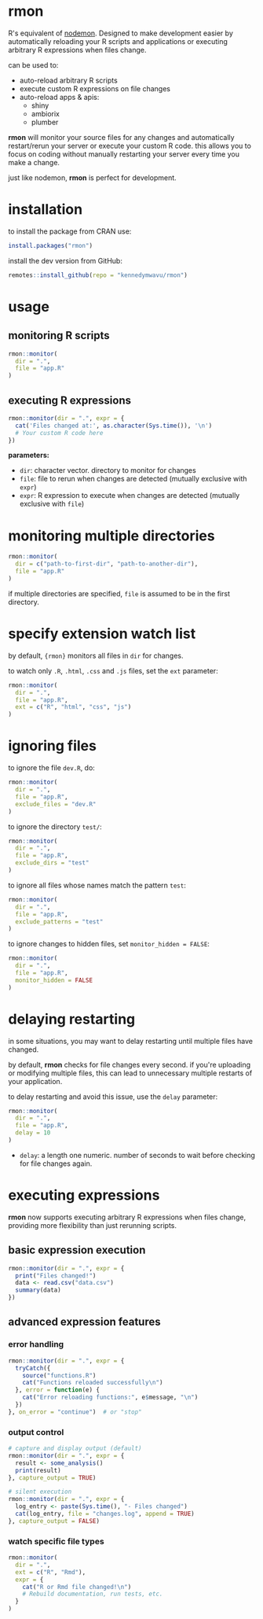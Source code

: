 # rmon

R's equivalent of [nodemon](https://nodemon.io/). Designed to make development easier by automatically reloading your R scripts and applications or executing arbitrary R expressions when files change.

can be used to:

- auto-reload arbitrary R scripts
- execute custom R expressions on file changes
- auto-reload apps & apis:
  - shiny
  - ambiorix
  - plumber

**rmon** will monitor your source files for any changes and automatically restart/rerun your server or execute your custom R code. this allows you to focus on coding without manually restarting your server every time you make a change.

just like nodemon, **rmon** is perfect for development.

# installation

to install the package from CRAN use:

```r
install.packages("rmon")
```

install the dev version from GitHub:

```r
remotes::install_github(repo = "kennedymwavu/rmon")
```

# usage

## monitoring R scripts

```r
rmon::monitor(
  dir = ".",
  file = "app.R"
)
```

## executing R expressions

```r
rmon::monitor(dir = ".", expr = {
  cat('Files changed at:', as.character(Sys.time()), '\n')
  # Your custom R code here
})
```

**parameters:**

- `dir`: character vector. directory to monitor for changes
- `file`: file to rerun when changes are detected (mutually exclusive with `expr`)
- `expr`: R expression to execute when changes are detected (mutually exclusive with `file`)

# monitoring multiple directories

```r
rmon::monitor(
  dir = c("path-to-first-dir", "path-to-another-dir"),
  file = "app.R"
)
```

if multiple directories are specified, `file` is assumed to be in the first
directory.

# specify extension watch list

by default, `{rmon}` monitors all files in `dir` for changes.

to watch only `.R`, `.html`, `.css` and `.js` files, set the `ext` parameter:

```r
rmon::monitor(
  dir = ".",
  file = "app.R",
  ext = c("R", "html", "css", "js")
)
```

# ignoring files

to ignore the file `dev.R`, do:

```r
rmon::monitor(
  dir = ".",
  file = "app.R",
  exclude_files = "dev.R"
)
```

to ignore the directory `test/`:

```r
rmon::monitor(
  dir = ".",
  file = "app.R",
  exclude_dirs = "test"
)
```

to ignore all files whose names match the pattern `test`:

```r
rmon::monitor(
  dir = ".",
  file = "app.R",
  exclude_patterns = "test"
)
```

to ignore changes to hidden files, set `monitor_hidden = FALSE`:

```r
rmon::monitor(
  dir = ".",
  file = "app.R",
  monitor_hidden = FALSE
)
```

# delaying restarting

in some situations, you may want to delay restarting until multiple files have changed.

by default, **rmon** checks for file changes every second.
if you're uploading or modifying multiple files, this can lead to unnecessary multiple restarts of your application.

to delay restarting and avoid this issue, use the `delay` parameter:

```r
rmon::monitor(
  dir = ".",
  file = "app.R",
  delay = 10
)
```

- `delay`: a length one numeric. number of seconds to wait before checking for file changes again.

# executing expressions

**rmon** now supports executing arbitrary R expressions when files change, providing more flexibility than just rerunning scripts.

## basic expression execution

```r
rmon::monitor(dir = ".", expr = {
  print("Files changed!")
  data <- read.csv("data.csv")
  summary(data)
})
```

## advanced expression features

### error handling

```r
rmon::monitor(dir = ".", expr = {
  tryCatch({
    source("functions.R")
    cat("Functions reloaded successfully\n")
  }, error = function(e) {
    cat("Error reloading functions:", e$message, "\n")
  })
}, on_error = "continue")  # or "stop"
```

### output control

```r
# capture and display output (default)
rmon::monitor(dir = ".", expr = {
  result <- some_analysis()
  print(result)
}, capture_output = TRUE)

# silent execution
rmon::monitor(dir = ".", expr = {
  log_entry <- paste(Sys.time(), "- Files changed")
  cat(log_entry, file = "changes.log", append = TRUE)
}, capture_output = FALSE)
```

### watch specific file types

```r
rmon::monitor(
  dir = ".",
  ext = c("R", "Rmd"),
  expr = {
    cat("R or Rmd file changed!\n")
    # Rebuild documentation, run tests, etc.
  }
)
```
